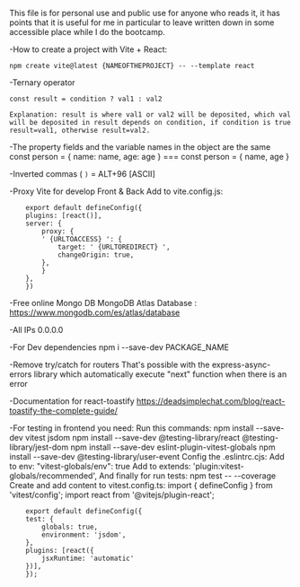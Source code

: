 This file is for personal use and public use for anyone who reads it, it has points that it is useful for me in particular to leave written down in some accessible place while I do the bootcamp.


-How to create a project with Vite + React:

    npm create vite@latest {NAMEOFTHEPROJECT} -- --template react

-Ternary operator
    
    const result = condition ? val1 : val2

    Explanation: result is where val1 or val2 will be deposited, which val will be deposited in result depends on condition, if condition is true result=val1, otherwise result=val2.

-The property fields and the variable names in the object are the same
    const person = { name: name, age: age } === const person = { name, age }

-Inverted commas ( ` )
    ` = ALT+96 [ASCII]

-Proxy Vite for develop Front & Back
    Add to vite.config.js:
    
        export default defineConfig({
        plugins: [react()],
        server: {
            proxy: {
            ' {URLTOACCESS} ': {
                target: ' {URLTOREDIRECT} ',
                changeOrigin: true,
            },
            }
        },
        })

-Free online Mongo DB
    MongoDB Atlas Database : https://www.mongodb.com/es/atlas/database

-All IPs
    0.0.0.0

-For Dev dependencies
    npm i --save-dev PACKAGE_NAME

-Remove try/catch for routers
    That's possible with the express-async-errors library which automatically execute "next" function when there is an error

-Documentation for react-toastify
    https://deadsimplechat.com/blog/react-toastify-the-complete-guide/

-For testing in frontend you need:
    Run this commands:
        npm install --save-dev vitest jsdom
        npm install --save-dev @testing-library/react @testing-library/jest-dom
        npm install --save-dev eslint-plugin-vitest-globals
        npm install --save-dev @testing-library/user-event
    Config the .eslintrc.cjs:
        Add to env:
            "vitest-globals/env": true
        Add to extends:
            'plugin:vitest-globals/recommended',
    And finally for run tests:
        npm test -- --coverage
    Create and add content to vitest.config.ts:
        import { defineConfig } from 'vitest/config';
        import react from '@vitejs/plugin-react';

        export default defineConfig({
        test: {
            globals: true,
            environment: 'jsdom',
        },
        plugins: [react({
            jsxRuntime: 'automatic'
        })],
        });
